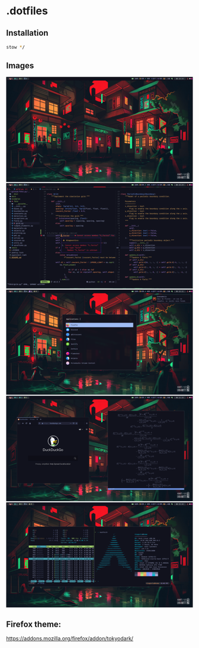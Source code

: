 # .dotfiles

## Installation
```bash
stow */
```
## Images

![desktop0](https://github.com/tiagovla/readme/blob/master/dotfiles/images/desktop0.png)
![desktop1](https://github.com/tiagovla/readme/blob/master/dotfiles/images/desktop1.png)
![desktop2](https://github.com/tiagovla/readme/blob/master/dotfiles/images/desktop2.png)
![desktop3](https://github.com/tiagovla/readme/blob/master/dotfiles/images/desktop3.png)
![desktop4](https://github.com/tiagovla/readme/blob/master/dotfiles/images/desktop4.png)

## Firefox theme:
https://addons.mozilla.org/firefox/addon/tokyodark/
